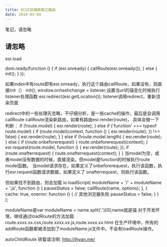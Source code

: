 ```yaml
---
title: ECUI前端框架之路由
date: 2018-03-04
---
```

笔记，请忽略

## 请忽略
esr.load

dom.ready(function () {
    if (esr.onready) {
        callRoute(esr.onready());
    } else {
        init();
    }
});

如果index中有route即有esr.onready，执行这个路由callRoute，如果没有，则直接init（）
init();
window.onhashchange = listener;设置当url的锚变化时候执行listener处理函数
esr.redirect(esr.getLocation()); listener调用redirect，重新渲染页面

redirect中的一些处理先忽略，不仔细分析，是一些cache的操作，最后是会调用callRoute
callRoute渲染新路由，如果有路由esr.render(route)，
具体会做一下判断：
if (!route.model) {
    esr.render(route);
} else if ('function' === typeof route.model) {
    if (route.model(context, function () {
            esr.render(route);
        }) !== false) {
        esr.render(route);
    }
} else if (!route.model.length) {
    esr.render(route);
} else {
    if (route.onbeforerequest) {
        route.onbeforerequest(context);
    }
    esr.request(route.model, function () {
        esr.render(route);
    });
    if (route.onafterrequest) {
        route.onafterrequest(context);
    }
}
当model为空，或者model没有数据的时候，直接渲染。但model是function的时候执行route model函数。
当model请求存在，如果定义了onbeforerequest，执行该函数，执行esr.request函数请求数据，如果定义了
onafterrequest，则执行该函数。

但如果找不到路由，则会加载
io.loadScript(
    moduleName + '/' + moduleName + '.js',
    function () {
        pauseStatus = false;
        callRoute(name, options);
    },
    {
        cache: true,
        onerror: function () {
            // 其他浏览器失败
            pauseStatus = false;
        }
    }
);

moduleName是var moduleName = name.split('.')[0];name就是锚
对于开发环境，继续通过loadRoute的方法加载route.xxxx.xx.css,route.xxxx.xx.js,route.xxxx.xx.html
在生产环境中，所有的addRoute函数都被添加到了moduleName.js文件中。不会有loadRoute操作。



autoChildRoute
转载请注明: http://jhyan.me/
